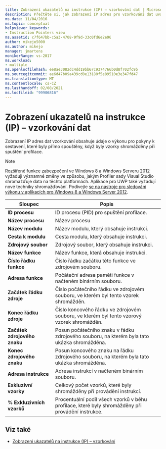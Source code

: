 ```yaml
---
title: Zobrazení ukazatelů na instrukce (IP) – vzorkování dat | Microsoft Docs
description: Přečtěte si, jak zobrazení IP adres pro vzorkování dat uvádí údaje o výkonu pro pokyny k sestavení, které byly přímo spouštěny při shromáždění vzorků.
ms.date: 11/04/2016
ms.topic: conceptual
helpviewer_keywords:
- Instruction Pointers view
ms.assetid: c7f647bb-c5a3-4708-9f9d-33c0fd6e2e96
author: mikejo5000
ms.author: mikejo
manager: jmartens
monikerRange: vs-2017
ms.workload:
- multiple
ms.openlocfilehash: ee8ae3082dc4dd19bb67c9374766b0d8f702fc9b
ms.sourcegitcommit: ae6d47b09a439cd0e13180f5e89510e3e347fd47
ms.translationtype: MT
ms.contentlocale: cs-CZ
ms.lasthandoff: 02/08/2021
ms.locfileid: "99906816"
---
```

# <a name="instruction-pointers-ips-view---sampling-data"></a>Zobrazení ukazatelů na instrukce (IP) – vzorkování dat
Zobrazení IP adres dat vzorkování obsahuje údaje o výkonu pro pokyny k sestavení, které byly přímo spouštěny, když byly vzorky shromážděny při spuštění profilace.

> [!NOTE]
> Rozšířené funkce zabezpečení ve Windows 8 a Windows Serveru 2012 vyžadují významné změny ve způsobu, jakým Profiler sady Visual Studio shromažďuje data na těchto platformách. Aplikace pro UWP také vyžadují nové techniky shromažďování. Podívejte [se na nástroje pro sledování výkonu v aplikacích pro Windows 8 a Windows Server 2012](../profiling/performance-tools-on-windows-8-and-windows-server-2012-applications.md).

|Sloupec|Popis|
|------------|-----------------|
|**ID procesu**|ID procesu (PID) pro spuštění profilace.|
|**Název procesu**|Název procesu|
|**Název modulu**|Název modulu, který obsahuje instrukci.|
|**Cesta k modulu**|Cesta modulu, který obsahuje instrukci.|
|**Zdrojový soubor**|Zdrojový soubor, který obsahuje instrukci.|
|**Název funkce**|Název funkce, která obsahuje instrukci.|
|**Číslo řádku funkce**|Číslo řádku začátku této funkce ve zdrojovém souboru.|
|**Adresa funkce**|Počáteční adresa paměti funkce v načteném binárním souboru.|
|**Začátek řádku zdroje**|Číslo počátečního řádku ve zdrojovém souboru, ve kterém byl tento vzorek shromážděn.|
|**Konec řádku zdroje**|Číslo koncového řádku ve zdrojovém souboru, ve kterém byl tento vzorový vzorek shromážděn.|
|**Začátek zdrojového znaku**|Posun počátečního znaku v řádku zdrojového souboru, na kterém byla tato ukázka shromážděna.|
|**Konec zdrojového znaku**|Posun koncového znaku na řádku zdrojového souboru, na kterém byla tato ukázka shromážděna.|
|**Adresa instrukce**|Adresa instrukcí v načteném binárním souboru.|
|**Exkluzivní vzorky**|Celkový počet vzorků, které byly shromážděny při provádění instrukcí.|
|**% Exkluzivních vzorků**|Procentuální podíl všech vzorků v běhu profilace, které byly shromážděny při provádění instrukce.|

## <a name="see-also"></a>Viz také
- [Zobrazení ukazatelů na instrukce (IP) – vzorkování](../profiling/instruction-pointers-ips-view-dotnet-memory-sampling-data.md)
